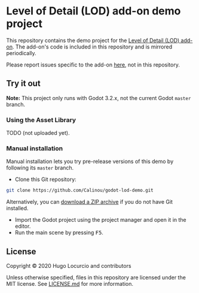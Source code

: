# Level of Detail (LOD) add-on demo project

This repository contains the demo project for the
[Level of Detail (LOD) add-on](https://github.com/Calinou/godot-lod).
The add-on's code is included in this repository and is mirrored periodically.

Please report issues specific to the add-on
[here](https://github.com/Calinou/godot-lod), not in this repository.

## Try it out

**Note:** This project only runs with Godot 3.2.x, not the current Godot `master` branch.

### Using the Asset Library

TODO (not uploaded yet).

### Manual installation

Manual installation lets you try pre-release versions of this demo by following its
`master` branch.

- Clone this Git repository:

```bash
git clone https://github.com/Calinou/godot-lod-demo.git
```

Alternatively, you can
[download a ZIP archive](https://github.com/Calinou/godot-lod-demo/archive/master.zip)
if you do not have Git installed.

- Import the Godot project using the project manager and open it in the editor.
- Run the main scene by pressing <kbd>F5</kbd>.

## License

Copyright © 2020 Hugo Locurcio and contributors

Unless otherwise specified, files in this repository are licensed under the
MIT license. See [LICENSE.md](LICENSE.md) for more information.
